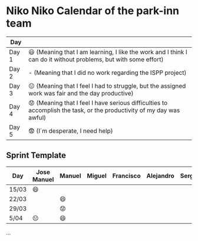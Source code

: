# Niko Niko Calendar of the park-inn team



| Day           |   |
| ------------- | ------------- |
| Day 1         |    :smiley: (Meaning that I am learning, I like the work and I think I can do it without problems, but with some effort) |
| Day 2         |    - (Meaning that I did no work regarding the ISPP project)           |
| Day 3         |    :neutral_face:  (Meaning that I feel I had to struggle, but the assigned work was fair and the day productive)          |:fearful:
| Day 4         |    :worried: (Meaning that I feel I have serious difficulties to accomplish the task, or the productivity of my day was awful)           |
| Day 5         |    :fearful:   (I´m desperate, I need help)        |


## Sprint Template

| Day           | Jose Manuel   | Manuel  | Miguel     | Francisco    | Alejandro     | Sergio     |
| ------------- | ------------- | -------------  | -------------  | -------------  | -------------  | -------------  |
| 15/03        | :smile:        |                |                |                |                |                |
| 22/03         |               |    :smile:            |                |                |                |                |
| 29/03         |               |    :worried:            |                |                |                |                |
| 5/04         |  :neutral_face:             |    :smile:           |                |                |                |                |
...
